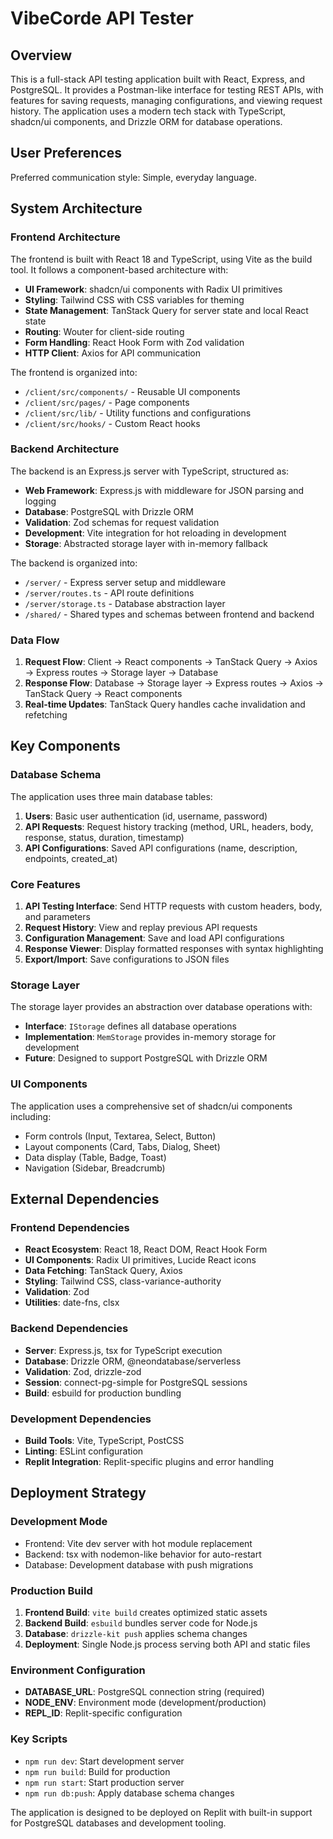 # VibeCorde API Tester

## Overview

This is a full-stack API testing application built with React, Express, and PostgreSQL. It provides a Postman-like interface for testing REST APIs, with features for saving requests, managing configurations, and viewing request history. The application uses a modern tech stack with TypeScript, shadcn/ui components, and Drizzle ORM for database operations.

## User Preferences

Preferred communication style: Simple, everyday language.

## System Architecture

### Frontend Architecture

The frontend is built with React 18 and TypeScript, using Vite as the build tool. It follows a component-based architecture with:

- **UI Framework**: shadcn/ui components with Radix UI primitives
- **Styling**: Tailwind CSS with CSS variables for theming
- **State Management**: TanStack Query for server state and local React state
- **Routing**: Wouter for client-side routing
- **Form Handling**: React Hook Form with Zod validation
- **HTTP Client**: Axios for API communication

The frontend is organized into:
- `/client/src/components/` - Reusable UI components
- `/client/src/pages/` - Page components
- `/client/src/lib/` - Utility functions and configurations
- `/client/src/hooks/` - Custom React hooks

### Backend Architecture

The backend is an Express.js server with TypeScript, structured as:

- **Web Framework**: Express.js with middleware for JSON parsing and logging
- **Database**: PostgreSQL with Drizzle ORM
- **Validation**: Zod schemas for request validation
- **Development**: Vite integration for hot reloading in development
- **Storage**: Abstracted storage layer with in-memory fallback

The backend is organized into:
- `/server/` - Express server setup and middleware
- `/server/routes.ts` - API route definitions
- `/server/storage.ts` - Database abstraction layer
- `/shared/` - Shared types and schemas between frontend and backend

### Data Flow

1. **Request Flow**: Client → React components → TanStack Query → Axios → Express routes → Storage layer → Database
2. **Response Flow**: Database → Storage layer → Express routes → Axios → TanStack Query → React components
3. **Real-time Updates**: TanStack Query handles cache invalidation and refetching

## Key Components

### Database Schema

The application uses three main database tables:

1. **Users**: Basic user authentication (id, username, password)
2. **API Requests**: Request history tracking (method, URL, headers, body, response, status, duration, timestamp)
3. **API Configurations**: Saved API configurations (name, description, endpoints, created_at)

### Core Features

1. **API Testing Interface**: Send HTTP requests with custom headers, body, and parameters
2. **Request History**: View and replay previous API requests
3. **Configuration Management**: Save and load API configurations
4. **Response Viewer**: Display formatted responses with syntax highlighting
5. **Export/Import**: Save configurations to JSON files

### Storage Layer

The storage layer provides an abstraction over database operations with:

- **Interface**: `IStorage` defines all database operations
- **Implementation**: `MemStorage` provides in-memory storage for development
- **Future**: Designed to support PostgreSQL with Drizzle ORM

### UI Components

The application uses a comprehensive set of shadcn/ui components including:
- Form controls (Input, Textarea, Select, Button)
- Layout components (Card, Tabs, Dialog, Sheet)
- Data display (Table, Badge, Toast)
- Navigation (Sidebar, Breadcrumb)

## External Dependencies

### Frontend Dependencies

- **React Ecosystem**: React 18, React DOM, React Hook Form
- **UI Components**: Radix UI primitives, Lucide React icons
- **Data Fetching**: TanStack Query, Axios
- **Styling**: Tailwind CSS, class-variance-authority
- **Validation**: Zod
- **Utilities**: date-fns, clsx

### Backend Dependencies

- **Server**: Express.js, tsx for TypeScript execution
- **Database**: Drizzle ORM, @neondatabase/serverless
- **Validation**: Zod, drizzle-zod
- **Session**: connect-pg-simple for PostgreSQL sessions
- **Build**: esbuild for production bundling

### Development Dependencies

- **Build Tools**: Vite, TypeScript, PostCSS
- **Linting**: ESLint configuration
- **Replit Integration**: Replit-specific plugins and error handling

## Deployment Strategy

### Development Mode

- Frontend: Vite dev server with hot module replacement
- Backend: tsx with nodemon-like behavior for auto-restart
- Database: Development database with push migrations

### Production Build

1. **Frontend Build**: `vite build` creates optimized static assets
2. **Backend Build**: `esbuild` bundles server code for Node.js
3. **Database**: `drizzle-kit push` applies schema changes
4. **Deployment**: Single Node.js process serving both API and static files

### Environment Configuration

- **DATABASE_URL**: PostgreSQL connection string (required)
- **NODE_ENV**: Environment mode (development/production)
- **REPL_ID**: Replit-specific configuration

### Key Scripts

- `npm run dev`: Start development server
- `npm run build`: Build for production
- `npm run start`: Start production server
- `npm run db:push`: Apply database schema changes

The application is designed to be deployed on Replit with built-in support for PostgreSQL databases and development tooling.